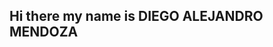 ## Hi there my name is DIEGO ALEJANDRO MENDOZA

<!--
**DenigCaos/DenigCaos** is a ✨ _special_ ✨ repository because its `README.md` (this file) appears on your GitHub profile.

# Professional Profile

## Introduction

I am a graphic design technician with solid experience in administrative roles and call centers. Throughout my career, I have developed competencies in a wide range of functions, including customer service, filing, pagination, labeling, classification, digitization, and correspondence handling. My experience also covers email management, handling of PQRS (Petitions, Complaints, Claims, and Suggestions), data entry in systems, application management, and call reception.

## Experience

### Performed Functions
- **Customer Service**: Providing support and assistance to customers, resolving queries, and managing requests.
- **Filing and Pagination**: Organization and management of physical and digital documents.
- **Labeling and Classification**: Handling correspondence and documents, ensuring proper categorization.
- **Digitization**: Conversion of physical documents to digital formats.
- **Email Management**: Administration of email accounts, responding to inquiries, and managing communications.
- **PQRS Management**: Processing and tracking of Petitions, Complaints, Claims, and Suggestions.
- **Data Entry in Systems**: Capturing and updating data in various computer systems.
- **Call Reception**: Answering phone calls and directing them to the appropriate departments.
- **Information Analysis**: Evaluation and processing of data for decision-making.
- **Document Validation**: Verification and authentication of documents.
- **Database Management and Update**: Managing and updating information in databases.
- **Cash Handling**: Managing financial transactions and cash register.
- **Payroll Support**: Assisting in the preparation and processing of payroll.
- **Billing and Collections**: Issuing invoices and following up on accounts receivable.
- **Flat File Creation**: Creating and managing flat files.
- **Bank Portal and Supplier Management**: Managing transactions and relationships with suppliers.

## Skills

- **Service Attitude**: Commitment to customer satisfaction and quality service.
- **Adaptability**: Ability to adjust to new situations and work environments.
- **Attention to Detail**: Meticulousness in task execution.
- **Teamwork**: Effective collaboration with colleagues and other departments.
- **Resourcefulness**: Creativity and efficiency in problem-solving.


## Experience as QA Engineer

My experience as a QA Engineer has strengthened my analytical, validation, and quality assurance skills in processes and systems. I have acquired technical skills to perform software testing, identify errors, and ensure the quality of products and services.

## Contact: dipowerlion@gmail.com

You can find more information about me and my work on my [GitHub profile](https://github.com/DenigCaos.

